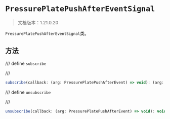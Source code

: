 # `PressurePlatePushAfterEventSignal`

> 文档版本：1.21.0.20

`PressurePlatePushAfterEventSignal`类。

## 方法

/// define
`subscribe`


///

```js
subscribe(callback: (arg: PressurePlatePushAfterEvent) => void): (arg: PressurePlatePushAfterEvent) => void
```


/// define
`unsubscribe`


///

```js
unsubscribe(callback: (arg: PressurePlatePushAfterEvent) => void): void
```

